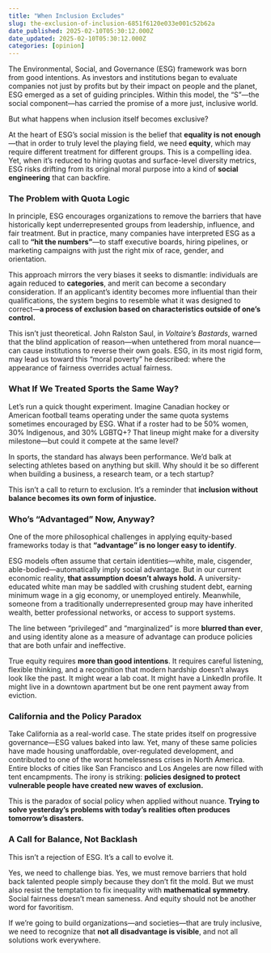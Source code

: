 ```yaml
---
title: "When Inclusion Excludes"
slug: the-exclusion-of-inclusion-6851f6120e033e001c52b62a
date_published: 2025-02-10T05:30:12.000Z
date_updated: 2025-02-10T05:30:12.000Z
categories: [opinion]
---
```


The Environmental, Social, and Governance (ESG) framework was born from good intentions. As investors and institutions began to evaluate companies not just by profits but by their impact on people and the planet, ESG emerged as a set of guiding principles. Within this model, the “S”—the social component—has carried the promise of a more just, inclusive world.

But what happens when inclusion itself becomes exclusive?

At the heart of ESG’s social mission is the belief that **equality is not enough**—that in order to truly level the playing field, we need **equity**, which may require different treatment for different groups. This is a compelling idea. Yet, when it’s reduced to hiring quotas and surface-level diversity metrics, ESG risks drifting from its original moral purpose into a kind of **social engineering** that can backfire.

### **The Problem with Quota Logic**

In principle, ESG encourages organizations to remove the barriers that have historically kept underrepresented groups from leadership, influence, and fair treatment. But in practice, many companies have interpreted ESG as a call to **“hit the numbers”**—to staff executive boards, hiring pipelines, or marketing campaigns with just the right mix of race, gender, and orientation.

This approach mirrors the very biases it seeks to dismantle: individuals are again reduced to **categories**, and merit can become a secondary consideration. If an applicant’s identity becomes more influential than their qualifications, the system begins to resemble what it was designed to correct—**a process of exclusion based on characteristics outside of one’s control.**

This isn’t just theoretical. John Ralston Saul, in *Voltaire’s Bastards*, warned that the blind application of reason—when untethered from moral nuance—can cause institutions to reverse their own goals. ESG, in its most rigid form, may lead us toward this “moral poverty” he described: where the appearance of fairness overrides actual fairness.

### **What If We Treated Sports the Same Way?**

Let’s run a quick thought experiment. Imagine Canadian hockey or American football teams operating under the same quota systems sometimes encouraged by ESG. What if a roster had to be 50% women, 30% Indigenous, and 30% LGBTQ+? That lineup might make for a diversity milestone—but could it compete at the same level?

In sports, the standard has always been performance. We’d balk at selecting athletes based on anything but skill. Why should it be so different when building a business, a research team, or a tech startup?

This isn’t a call to return to exclusion. It’s a reminder that **inclusion without balance becomes its own form of injustice.**

### **Who’s “Advantaged” Now, Anyway?**

One of the more philosophical challenges in applying equity-based frameworks today is that **“advantage” is no longer easy to identify**.

ESG models often assume that certain identities—white, male, cisgender, able-bodied—automatically imply social advantage. But in our current economic reality, **that assumption doesn’t always hold.** A university-educated white man may be saddled with crushing student debt, earning minimum wage in a gig economy, or unemployed entirely. Meanwhile, someone from a traditionally underrepresented group may have inherited wealth, better professional networks, or access to support systems.

The line between “privileged” and “marginalized” is more **blurred than ever**, and using identity alone as a measure of advantage can produce policies that are both unfair and ineffective.

True equity requires **more than good intentions**. It requires careful listening, flexible thinking, and a recognition that modern hardship doesn’t always look like the past. It might wear a lab coat. It might have a LinkedIn profile. It might live in a downtown apartment but be one rent payment away from eviction.

### **California and the Policy Paradox**

Take California as a real-world case. The state prides itself on progressive governance—ESG values baked into law. Yet, many of these same policies have made housing unaffordable, over-regulated development, and contributed to one of the worst homelessness crises in North America. Entire blocks of cities like San Francisco and Los Angeles are now filled with tent encampments. The irony is striking: **policies designed to protect vulnerable people have created new waves of exclusion.**

This is the paradox of social policy when applied without nuance. **Trying to solve yesterday’s problems with today’s realities often produces tomorrow’s disasters.**

### **A Call for Balance, Not Backlash**

This isn’t a rejection of ESG. It’s a call to evolve it.

Yes, we need to challenge bias. Yes, we must remove barriers that hold back talented people simply because they don’t fit the mold. But we must also resist the temptation to fix inequality with **mathematical symmetry**. Social fairness doesn’t mean sameness. And equity should not be another word for favoritism.

If we’re going to build organizations—and societies—that are truly inclusive, we need to recognize that **not all disadvantage is visible**, and not all solutions work everywhere.

